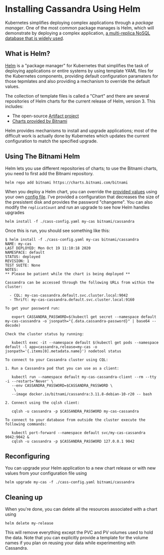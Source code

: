 # Installing Cassandra Using Helm

Kubernetes simplifies deploying complex applications through a *package manager*. One of the most common package manages is Helm, which will demonstrate by deploying a complex application, [a multi-replica NoSQL database that is widely used](https://cassandra.apache.org/_/index.html).

## What is Helm?

[Helm](https://helm.sh/) is a "package manager" for Kubernetes that simplifies the task of
deploying applications or entire systems by using template YAML files
for the Kubernetes components, providing default configuration
paramaters for those tepmlates and also providing a mechanism to
override the default values.

The collection of template files is called a "Chart" and there are
several repositories of Helm charts for the current release of Helm, version 3.
This includes:

* The open-source [Artifact project](https://artifacthub.io/)
* [Charts provided by Bitnami](https://bitnami.com/stacks/helm)

Helm provides mechanisms to install and upgrade applications; most of
the difficult work is actually done by Kubernetes which updates the current
configuration to match the specified upgrade.

## Using The Bitnami Helm

Helm lets you use different repositories of charts; to use the Bitnami
charts, you need to first add the Bitnami repository.
```
helm repo add bitnami https://charts.bitnami.com/bitnami
```

When you deploy a Helm chart, you can override the [provided
values](https://github.com/bitnami/charts/blob/master/bitnami/cassandra/values.yaml)
using your own [config file](./cass-config.yaml). I've provided a
configuration that decreases the size of the presistent disk and
provides the password "changeme". You can also modify the
`replicatCount` and run an upgrade to see how Helm handles upgrades

```
helm install -f ./cass-config.yaml my-cas bitnami/cassandra
```

Once this is run, you should see something like this:
```
$ helm install -f ./cass-config.yaml my-cas bitnami/cassandra
NAME: my-cas
LAST DEPLOYED: Mon Oct 19 11:10:18 2020
NAMESPACE: default
STATUS: deployed
REVISION: 1
TEST SUITE: None
NOTES:
** Please be patient while the chart is being deployed **

Cassandra can be accessed through the following URLs from within the cluster:

  - CQL: my-cas-cassandra.default.svc.cluster.local:9042
  - Thrift: my-cas-cassandra.default.svc.cluster.local:9160

To get your password run:

   export CASSANDRA_PASSWORD=$(kubectl get secret --namespace default my-cas-cassandra -o jsonpath="{.data.cassandra-password}" | base64 --decode)

Check the cluster status by running:

   kubectl exec -it --namespace default $(kubectl get pods --namespace default -l app=cassandra,release=my-cas -o jsonpath='{.items[0].metadata.name}') nodetool status

To connect to your Cassandra cluster using CQL:

1. Run a Cassandra pod that you can use as a client:

   kubectl run --namespace default my-cas-cassandra-client --rm --tty -i --restart='Never' \
   --env CASSANDRA_PASSWORD=$CASSANDRA_PASSWORD \
    \
   --image docker.io/bitnami/cassandra:3.11.8-debian-10-r20 -- bash

2. Connect using the cqlsh client:

   cqlsh -u cassandra -p $CASSANDRA_PASSWORD my-cas-cassandra

To connect to your database from outside the cluster execute the following commands:

   kubectl port-forward --namespace default svc/my-cas-cassandra 9042:9042 &
   cqlsh -u cassandra -p $CASSANDRA_PASSWORD 127.0.0.1 9042
```

## Reconfiguring

You can upgrade your Helm application to a new chart release or with new values from your configuration
file using

```
helm upgrade my-cas -f ./cass-config.yaml bitnami/cassandra
```

## Cleaning up

When you're done, you can delete all the resources associated with a chart using
```
helm delete my-release
```

This will remove everything except the PVC and PV volumes used to hold
the data. Note that you can explicitly provide a template for the
volume names if you plan on reusing your data while experimenting with
Cassandra.